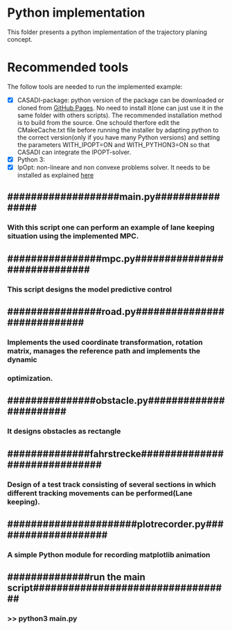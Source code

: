 # Python implementation
This folder presents a python implementation of the trajectory planing concept.     
# Recommended tools
The follow tools are needed to run the implemented example:
- [x] CASADI-package: 
python version of the package can be downloaded or cloned from [GitHub Pages](https://github.com/casadi/casadi/tree/master/docs). No need to install it(one can just use it in the same folder with others scripts). The recommended installation method is to build from the source. One schould therfore edit the CMakeCache.txt file before running the installer by adapting python to the correct version(only if you have many Python versions) and setting the parameters WITH_IPOPT=ON and WITH_PYTHON3=ON so that CASADI can integrate the IPOPT-solver. 
- [x] Python 3:
- [x] IpOpt:
non-lineare and non convexe problems solver. It needs to be installed as explained [here](https://www.coin-or.org/Ipopt/documentation/node10.html)
## ###################main.py################
### With this script one can perform an example of lane keeping situation using the implemented MPC.

## ################mpc.py#############################
### This script designs the model predictive control

## ################road.py############################
### Implements the used coordinate transformation, rotation matrix, manages the reference path and implements the dynamic 
### optimization.

## ###############obstacle.py#######################
### It designs obstacles as rectangle

## ##############fahrstrecke##############################
### Design of a test track consisting of several sections in which different tracking movements can be performed(Lane keeping). 

## ######################plotrecorder.py####################
### A simple Python module for recording matplotlib animation

## ##############run the main script##################################
### >> python3 main.py
